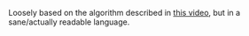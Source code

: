 Loosely based on the algorithm described in [this video](https://www.youtube.com/watch?v=DmT80OseAGs), but in a sane/actually readable language.
